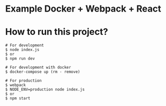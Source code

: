 # Example Docker + Webpack + React

# How to run this project?

```Shell
# For development
$ node index.js
$ or
$ npm run dev

# For development with docker
$ docker-compose up (rm - remove)

# For production
$ webpack
$ NODE_ENV=production node index.js
$ or
$ npm start
```